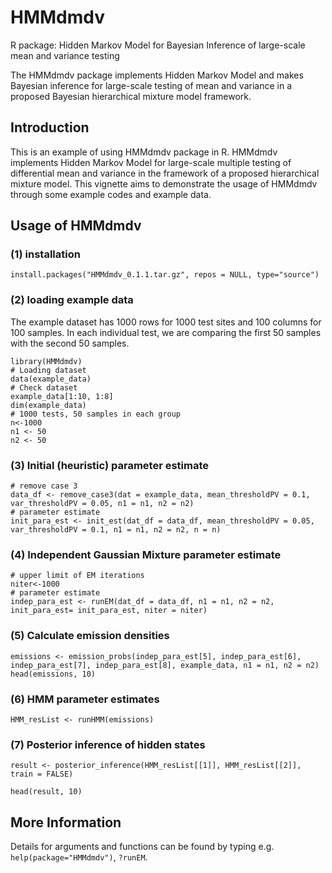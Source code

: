 # HMMdmdv
R package: Hidden Markov Model for Bayesian Inference of large-scale mean and variance testing

The HMMdmdv package implements Hidden Markov Model and makes Bayesian inference for large-scale testing of mean and variance in a proposed Bayesian hierarchical mixture model framework.




## Introduction

This is an example of using HMMdmdv package in R. HMMdmdv implements Hidden Markov Model for large-scale multiple testing of differential mean and variance in the framework of a proposed hierarchical mixture model. This vignette aims to demonstrate the usage of HMMdmdv through some example codes and example data. 


## Usage of HMMdmdv

### (1) installation
```
install.packages("HMMdmdv_0.1.1.tar.gz", repos = NULL, type="source")
```


### (2) loading example data
The example dataset has 1000 rows for 1000 test sites and 100 columns for 100 samples. In each individual test, we are comparing the first 50 samples with the second 50 samples. 
```{r}
library(HMMdmdv)
# Loading dataset
data(example_data)
# Check dataset
example_data[1:10, 1:8]
dim(example_data)
# 1000 tests, 50 samples in each group
n<-1000
n1 <- 50
n2 <- 50
```







### (3) Initial (heuristic) parameter estimate

```{r}
# remove case 3
data_df <- remove_case3(dat = example_data, mean_thresholdPV = 0.1, 
var_thresholdPV = 0.05, n1 = n1, n2 = n2)
# parameter estimate
init_para_est <- init_est(dat_df = data_df, mean_thresholdPV = 0.05, 
var_thresholdPV = 0.1, n1 = n1, n2 = n2, n = n)

```     


### (4) Independent Gaussian Mixture parameter estimate
```{r message=FALSE, warning=FALSE}
# upper limit of EM iterations
niter<-1000
# parameter estimate
indep_para_est <- runEM(dat_df = data_df, n1 = n1, n2 = n2, 
init_para_est= init_para_est, niter = niter)
```

### (5) Calculate emission densities 
```{r}
emissions <- emission_probs(indep_para_est[5], indep_para_est[6], 
indep_para_est[7], indep_para_est[8], example_data, n1 = n1, n2 = n2)
head(emissions, 10)
```

   


### (6) HMM parameter estimates 
```{r}
HMM_resList <- runHMM(emissions)

```

### (7) Posterior inference of hidden states 
```{r}
result <- posterior_inference(HMM_resList[[1]], HMM_resList[[2]], train = FALSE)

head(result, 10)
```



## More Information
Details for arguments and functions can be found by typing e.g. `help(package="HMMdmdv")`, `?runEM`.  

